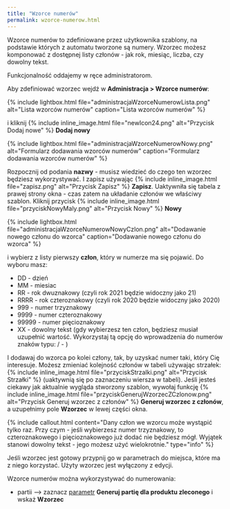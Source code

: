 ```yaml
---
title: "Wzorce numerów"
permalink: wzorce-numerow.html 
---
```


Wzorce numerów to zdefiniowane przez użytkownika szablony, na podstawie których z automatu tworzone są numery. Wzorzec możesz komponować z dostępnej listy członów - jak rok, miesiąc, liczba, czy dowolny tekst. 

Funkcjonalność oddajemy w ręce administratorom.


Aby zdefiniować wzorzec wejdź w **Administracja > Wzorce numerów**:

{% include lightbox.html file="administracjaWzorceNumerowLista.png" alt="Lista wzorców numerów" caption="Lista wzorców numerów" %}

i kliknij {% include inline_image.html file="newIcon24.png" alt="Przycisk Dodaj nowe" %} **Dodaj nowy**

{% include lightbox.html file="administracjaWzorceNumerowNowy.png" alt="Formularz dodawania wzorców numerów" caption="Formularz dodawania wzorców numerów" %}

Rozpocznij od podania **nazwy** - musisz wiedzieć do czego ten wzorzec będziesz wykorzystywać. I zapisz używając {% include inline_image.html file="zapisz.png" alt="Przycisk Zapisz" %} **Zapisz**. Uaktywniła się tabela z prawej strony okna - czas zatem na układanie członów we właściwy szablon. Kliknij przycisk {% include inline_image.html file="przyciskNowyMaly.png" alt="Przycisk Nowy" %} **Nowy**

{% include lightbox.html file="administracjaWzorceNumerowNowyCzlon.png" alt="Dodawanie nowego członu do wzorca" caption="Dodawanie nowego członu do wzorca" %}

i wybierz z listy pierwszy **człon**, który w numerze ma się pojawić. Do wyboru masz:
- DD - dzień
- MM - miesiac
- RR - rok dwuznakowy (czyli rok 2021 będzie widoczny jako 21)
- RRRR - rok czteroznakowy (czyli rok 2020 będzie widoczny jako 2020)
- 999 - numer trzyznakowy
- 9999 - numer czteroznakowy
- 99999 - numer pięcioznakowy
- XX - dowolny tekst (gdy wybierzesz ten człon, będziesz musiał uzupełnić wartość. Wykorzystaj tą opcję do wprowadzenia do numerów znaków typu: / - )

I dodawaj do wzorca po kolei człony, tak, by uzyskać numer taki, który Cię interesuje. Możesz zmieniać kolejność członów w tabeli używając strzałek: {% include inline_image.html file="przyciskStrzalki.png" alt="Przycisk Strzałki" %} (uaktywnią się po zaznaczeniu wiersza w tabeli). Jeśli jesteś ciekawy jak aktualnie wygląda stworzony szablon, wywołaj funkcję {% include inline_image.html file="przyciskGenerujWzorzecZCzlonow.png" alt="Przycisk Generuj wzorzec z członów" %} **Generuj wzorzec z członów**, a uzupełnimy pole **Wzorzec** w lewej części okna.

{% include callout.html content="Dany człon we wzorcu może wystąpić tylko raz. Przy czym - jeśli wybierzesz numer trzyznakowy, to czteroznakowego i pięcioznakowego już dodać nie będziesz mógł. Wyjątek stanowi dowolny tekst - jego możesz użyć wielokrotnie." type="info" %}

Jeśli wzorzec jest gotowy przypnij go w parametrach do miejsca, które ma z niego korzystać. Użyty wzorzec jest wyłączony z edycji. 

Wzorce numerów można wykorzystywać do numerowania:
- partii --> zaznacz [parametr](/parametry-genealogia.html#zakładka-zlecenia-i-technologie) **Generuj partię dla produktu zleconego** i wskaż **Wzorzec** 

